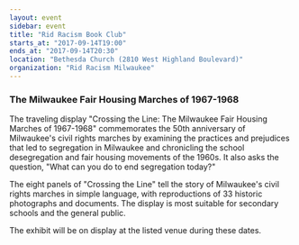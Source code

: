 ```yaml
---
layout: event
sidebar: event
title: "Rid Racism Book Club"
starts_at: "2017-09-14T19:00"
ends_at: "2017-09-14T20:30"
location: "Bethesda Church (2810 West Highland Boulevard)"
organization: "Rid Racism Milwaukee"
---
```


### The Milwaukee Fair Housing Marches of 1967-1968

The traveling display "Crossing the Line: The Milwaukee Fair Housing Marches of 1967-1968" commemorates the 50th anniversary of Milwaukee's civil rights marches by examining the practices and prejudices that led to segregation in Milwaukee and chronicling the school desegregation and fair housing movements of the 1960s. It also asks the question, "What can you do to end segregation today?"

The eight panels of "Crossing the Line" tell the story of Milwaukee's civil rights marches in simple language, with reproductions of 33 historic photographs and documents. The display is most suitable for secondary schools and the general public.

The exhibit will be on display at the listed venue during these dates.
